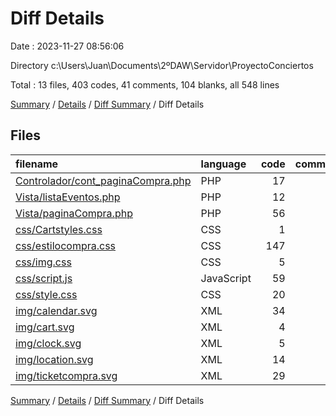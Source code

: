 # Diff Details

Date : 2023-11-27 08:56:06

Directory c:\\Users\\Juan\\Documents\\2ºDAW\\Servidor\\ProyectoConciertos

Total : 13 files,  403 codes, 41 comments, 104 blanks, all 548 lines

[Summary](results.md) / [Details](details.md) / [Diff Summary](diff.md) / Diff Details

## Files
| filename | language | code | comment | blank | total |
| :--- | :--- | ---: | ---: | ---: | ---: |
| [Controlador/cont_paginaCompra.php](/Controlador/cont_paginaCompra.php) | PHP | 17 | 0 | 7 | 24 |
| [Vista/listaEventos.php](/Vista/listaEventos.php) | PHP | 12 | 0 | 7 | 19 |
| [Vista/paginaCompra.php](/Vista/paginaCompra.php) | PHP | 56 | 10 | 10 | 76 |
| [css/Cartstyles.css](/css/Cartstyles.css) | CSS | 1 | 0 | 1 | 2 |
| [css/estilocompra.css](/css/estilocompra.css) | CSS | 147 | 2 | 36 | 185 |
| [css/img.css](/css/img.css) | CSS | 5 | 0 | 1 | 6 |
| [css/script.js](/css/script.js) | JavaScript | 59 | 26 | 23 | 108 |
| [css/style.css](/css/style.css) | CSS | 20 | 0 | 16 | 36 |
| [img/calendar.svg](/img/calendar.svg) | XML | 34 | 1 | 1 | 36 |
| [img/cart.svg](/img/cart.svg) | XML | 4 | 0 | 0 | 4 |
| [img/clock.svg](/img/clock.svg) | XML | 5 | 0 | 0 | 5 |
| [img/location.svg](/img/location.svg) | XML | 14 | 1 | 1 | 16 |
| [img/ticketcompra.svg](/img/ticketcompra.svg) | XML | 29 | 1 | 1 | 31 |

[Summary](results.md) / [Details](details.md) / [Diff Summary](diff.md) / Diff Details